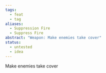 ```yaml
---
tags:
  - feat
  - tag
aliases:
  - Suppression Fire
  - Suppress Fire
abstract: "Weapon: Make enemies take cover"
status:
  - untested
  - idea
---
```

Make enemies take cover